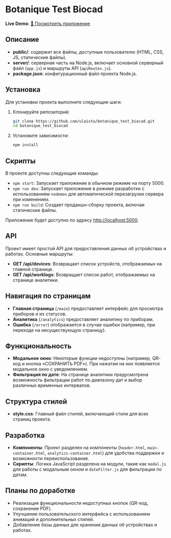 # Botanique Test Biocad

**Live Demo**: [🔗 Посмотреть приложение](http://3461009-cc30401.twc1.net/)

## Описание

- **public/**: содержит все файлы, доступные пользователю (HTML, CSS, JS, статические файлы).
- **server/**: серверная часть на Node.js, включает основной серверный файл (`app.js`) и маршруты API (`apiRoutes.js`).
- **package.json**: конфигурационный файл проекта Node.js.

## Установка

Для установки проекта выполните следующие шаги:

1. Клонируйте репозиторий:
   ```sh
   git clone https://github.com/ulaista/botanique_test_biocad.git
   cd botanique_test_biocad
   ```

2. Установите зависимости:
   ```sh
   npm install
   ```

## Скрипты

В проекте доступны следующие команды:

- `npm start`: Запускает приложение в обычном режиме на порту 5000.
- `npm run dev`: Запускает приложение в режиме разработки с использованием `nodemon` для автоматической перезагрузки сервера при изменениях.
- `npm run build`: Создает продакшн-сборку проекта, включая статические файлы.


Приложение будет доступно по адресу [http://localhost:5000](http://localhost:5000).

## API

Проект имеет простой API для предоставления данных об устройствах и работах. Основные маршруты:

- **GET /api/devices**: Возвращает список устройств, отображаемых на главной странице.
- **GET /api/worklogs**: Возвращает список работ, отображаемых на странице аналитики.

## Навигация по страницам

- **Главная страница** (`/main`) предоставляет интерфейс для просмотра приборов и их статусов.
- **Аналитика** (`/analytics`) предоставляет аналитику по приборам.
- **Ошибка** (`/error`) отображается в случае ошибки (например, при переходе на несуществующую страницу).

## Функциональность

- **Модальное окно**: Некоторые функции недоступны (например, QR-код и кнопка «СОХРАНИТЬ PDF»). При нажатии на них появляется модальное окно с уведомлением.
- **Фильтрация по дате**: На странице аналитики предусмотрена возможность фильтрации работ по диапазону дат и выбор различных временных интервалов.

## Структура стилей

- **style.css**: Главный файл стилей, включающий стили для всех страниц проекта.

## Разработка

- **Компоненты**: Проект разделен на компоненты (`header.html`, `main-container.html`, `analytics-container.html`) для удобства поддержки и возможности переиспользования.
- **Скрипты**: Логика JavaScript разделена на модули, такие как `modal.js` для работы с модальным окном и `dateFilter.js` для фильтрации по датам.

## Планы по доработке

- Реализация функциональности недоступных кнопок (QR-код, сохранение PDF).
- Улучшение пользовательского интерфейса с использованием анимаций и дополнительных стилей.
- Добавление базы данных для хранения данных об устройствах и работах.